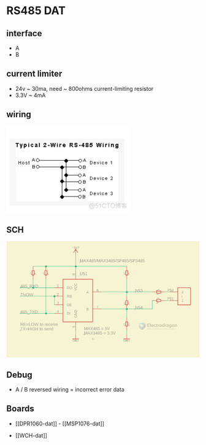 
# RS485 DAT 


## interface 

- A
- B 



## current limiter 
- 24v ~ 30ma, need ~ 800ohms current-limiting resistor
- 3.3V ~ 4mA



## wiring 

![](12-41-15-23-02-2023.png)

## SCH 

![](2024-02-22-15-13-19.png)



## Debug 

- A / B reversed wiring = incorrect error data 

## Boards 

- [[DPR1060-dat]] - [[MSP1076-dat]]


- [[WCH-dat]]